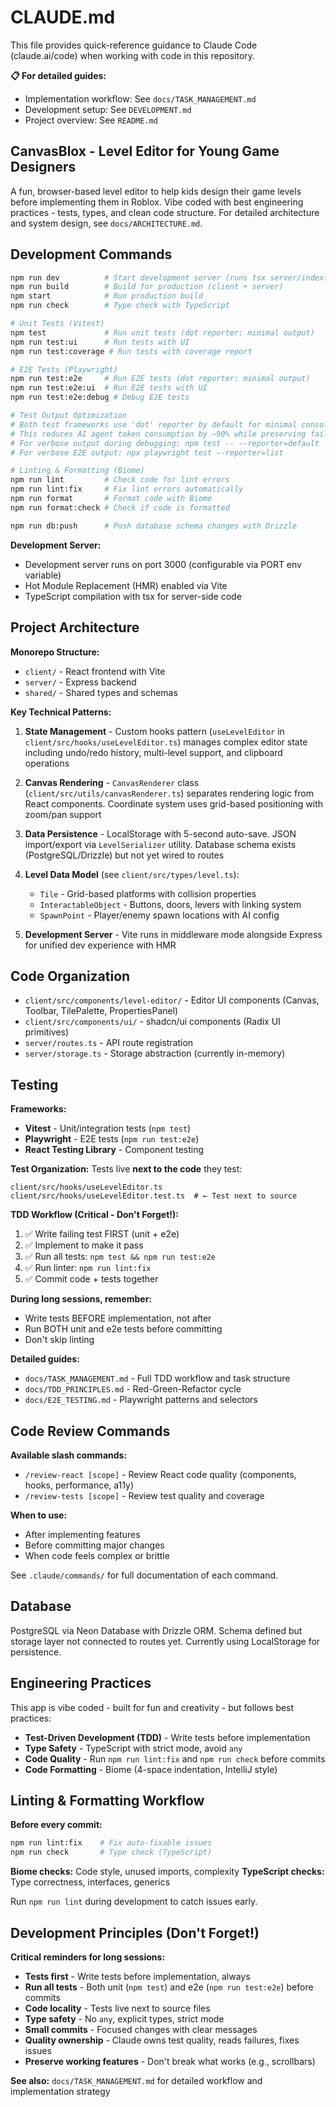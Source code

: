 # CLAUDE.md

This file provides quick-reference guidance to Claude Code (claude.ai/code) when working with code in this repository.

**📋 For detailed guides:**
- Implementation workflow: See `docs/TASK_MANAGEMENT.md`
- Development setup: See `DEVELOPMENT.md`
- Project overview: See `README.md`

## CanvasBlox - Level Editor for Young Game Designers

A fun, browser-based level editor to help kids design their game levels before implementing them in Roblox. Vibe coded with best engineering practices - tests, types, and clean code structure. For detailed architecture and system design, see `docs/ARCHITECTURE.md`.

## Development Commands

```bash
npm run dev          # Start development server (runs tsx server/index.ts)
npm run build        # Build for production (client + server)
npm start            # Run production build
npm run check        # Type check with TypeScript

# Unit Tests (Vitest)
npm test             # Run unit tests (dot reporter: minimal output)
npm run test:ui      # Run tests with UI
npm run test:coverage # Run tests with coverage report

# E2E Tests (Playwright)
npm run test:e2e     # Run E2E tests (dot reporter: minimal output)
npm run test:e2e:ui  # Run E2E tests with UI
npm run test:e2e:debug # Debug E2E tests

# Test Output Optimization
# Both test frameworks use 'dot' reporter by default for minimal console output
# This reduces AI agent token consumption by ~90% while preserving failure details
# For verbose output during debugging: npm test -- --reporter=default
# For verbose E2E output: npx playwright test --reporter=list

# Linting & Formatting (Biome)
npm run lint         # Check code for lint errors
npm run lint:fix     # Fix lint errors automatically
npm run format       # Format code with Biome
npm run format:check # Check if code is formatted

npm run db:push      # Push database schema changes with Drizzle
```

**Development Server:**
- Development server runs on port 3000 (configurable via PORT env variable)
- Hot Module Replacement (HMR) enabled via Vite
- TypeScript compilation with tsx for server-side code

## Project Architecture

**Monorepo Structure:**
- `client/` - React frontend with Vite
- `server/` - Express backend
- `shared/` - Shared types and schemas

**Key Technical Patterns:**

1. **State Management** - Custom hooks pattern (`useLevelEditor` in `client/src/hooks/useLevelEditor.ts`) manages complex editor state including undo/redo history, multi-level support, and clipboard operations

2. **Canvas Rendering** - `CanvasRenderer` class (`client/src/utils/canvasRenderer.ts`) separates rendering logic from React components. Coordinate system uses grid-based positioning with zoom/pan support

3. **Data Persistence** - LocalStorage with 5-second auto-save. JSON import/export via `LevelSerializer` utility. Database schema exists (PostgreSQL/Drizzle) but not yet wired to routes

4. **Level Data Model** (see `client/src/types/level.ts`):
   - `Tile` - Grid-based platforms with collision properties
   - `InteractableObject` - Buttons, doors, levers with linking system
   - `SpawnPoint` - Player/enemy spawn locations with AI config

5. **Development Server** - Vite runs in middleware mode alongside Express for unified dev experience with HMR

## Code Organization

- `client/src/components/level-editor/` - Editor UI components (Canvas, Toolbar, TilePalette, PropertiesPanel)
- `client/src/components/ui/` - shadcn/ui components (Radix UI primitives)
- `server/routes.ts` - API route registration
- `server/storage.ts` - Storage abstraction (currently in-memory)

## Testing

**Frameworks:**
- **Vitest** - Unit/integration tests (`npm test`)
- **Playwright** - E2E tests (`npm run test:e2e`)
- **React Testing Library** - Component testing

**Test Organization:**
Tests live **next to the code** they test:
```
client/src/hooks/useLevelEditor.ts
client/src/hooks/useLevelEditor.test.ts  # ← Test next to source
```

**TDD Workflow (Critical - Don't Forget!):**
1. ✅ Write failing test FIRST (unit + e2e)
2. ✅ Implement to make it pass
3. ✅ Run all tests: `npm test && npm run test:e2e`
4. ✅ Run linter: `npm run lint:fix`
5. ✅ Commit code + tests together

**During long sessions, remember:**
- Write tests BEFORE implementation, not after
- Run BOTH unit and e2e tests before committing
- Don't skip linting

**Detailed guides:**
- `docs/TASK_MANAGEMENT.md` - Full TDD workflow and task structure
- `docs/TDD_PRINCIPLES.md` - Red-Green-Refactor cycle
- `docs/E2E_TESTING.md` - Playwright patterns and selectors

## Code Review Commands

**Available slash commands:**
- `/review-react [scope]` - Review React code quality (components, hooks, performance, a11y)
- `/review-tests [scope]` - Review test quality and coverage

**When to use:**
- After implementing features
- Before committing major changes
- When code feels complex or brittle

See `.claude/commands/` for full documentation of each command.

## Database

PostgreSQL via Neon Database with Drizzle ORM. Schema defined but storage layer not connected to routes yet. Currently using LocalStorage for persistence.

## Engineering Practices

This app is vibe coded - built for fun and creativity - but follows best practices:

- **Test-Driven Development (TDD)** - Write tests before implementation
- **Type Safety** - TypeScript with strict mode, avoid `any`
- **Code Quality** - Run `npm run lint:fix` and `npm run check` before commits
- **Code Formatting** - Biome (4-space indentation, IntelliJ style)

## Linting & Formatting Workflow

**Before every commit:**
```bash
npm run lint:fix    # Fix auto-fixable issues
npm run check       # Type check (TypeScript)
```

**Biome checks:** Code style, unused imports, complexity
**TypeScript checks:** Type correctness, interfaces, generics

Run `npm run lint` during development to catch issues early.

## Development Principles (Don't Forget!)

**Critical reminders for long sessions:**
- **Tests first** - Write tests before implementation, always
- **Run all tests** - Both unit (`npm test`) and e2e (`npm run test:e2e`) before commits
- **Code locality** - Tests live next to source files
- **Type safety** - No `any`, explicit types, strict mode
- **Small commits** - Focused changes with clear messages
- **Quality ownership** - Claude owns test quality, reads failures, fixes issues
- **Preserve working features** - Don't break what works (e.g., scrollbars)

**See also:** `docs/TASK_MANAGEMENT.md` for detailed workflow and implementation strategy

